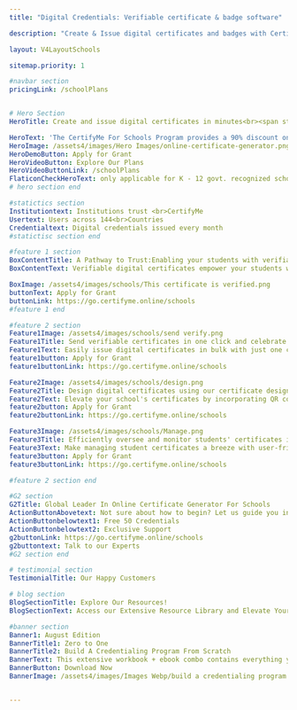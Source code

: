 ```yaml
---
title: "Digital Credentials: Verifiable certificate & badge software"

description: "Create & Issue digital certificates and badges with CertifyMe and feel confident that you’ve got the easiest technology and the best support in the industry."

layout: V4LayoutSchools

sitemap.priority: 1

#navbar section
pricingLink: /schoolPlans


# Hero Section 
HeroTitle: Create and issue digital certificates in minutes<br><span style="font-size:26px;">An intuitive online certificate maker<br> for K-12 Schools</span>

HeroText: 'The CertifyMe For Schools Program provides a 90% discount on paid plans. Reward your students by awarding verifiable certificates with the best school certification management solution available in the market today!'
HeroImage: /assets4/images/Hero Images/online-certificate-generator.png
HeroDemoButton: Apply for Grant
HeroVideoButton: Explore Our Plans
HeroVideoButtonLink: /schoolPlans
FlaticonCheckHeroText: only applicable for K - 12 govt. recognized schools.
# hero section end

#statictics section
Institutiontext: Institutions trust <br>CertifyMe
Usertext: Users across 144<br>Countries
Credentialtext: Digital credentials issued every month
#statictisc section end

#feature 1 section 
BoxContentTitle: A Pathway to Trust:Enabling your students with verifiable digital certificates
BoxContentText: Verifiable digital certificates empower your students with secure records of achievements, grades, and participation. Issued by your institution, these certificates enhance program credibility and promote transparency. Students effortlessly showcase accomplishments, streamlining their educational journey.<br> This benefits educators, ensuring accurate and tamper-proof documentation, ultimately enriching the learning experience.

BoxImage: /assets4/images/schools/This certificate is verified.png
buttonText: Apply for Grant
buttonLink: https://go.certifyme.online/schools
#feature 1 end

#feature 2 section
Feature1Image: /assets4/images/schools/send verify.png
Feature1Title: Send verifiable certificates in one click and celebrate achievements instantly
Feature1Text: Easily issue digital certificates in bulk with just one click, streamlining administrative tasks for schools. Motivate students and enable educators to effortlessly reward achievements, saving time and enhancing success.
feature1button: Apply for Grant
feature1buttonLink: https://go.certifyme.online/schools

Feature2Image: /assets4/images/schools/design.png
Feature2Title: Design digital certificates using our certificate designer, providing 100+ smart options tailored for schools.
Feature2Text: Elevate your school's certificates by incorporating QR codes, customisable features, diverse layouts, integrated signatures, and effortless Canva collaboration. Select from a wide range of 100+ smart options to create standout, personalized certificates that ensure easy verification and authentic touch.
feature2button: Apply for Grant
feature2buttonLink: https://go.certifyme.online/schools

Feature3Image: /assets4/images/schools/Manage.png
Feature3Title: Efficiently oversee and monitor students' certificates in real time while boosting their active participation.
Feature3Text: Make managing student certificates a breeze with user-friendly tools. Our platform lets you easily edit, resend, export, and analyze student engagement using advanced analytics. Experience the benefits of real-time certificate management while gaining insights to boost student participation and performance.
feature3button: Apply for Grant
feature3buttonLink: https://go.certifyme.online/schools

#feature 2 section end

#G2 section
G2Title: Global Leader In Online Certificate Generator For Schools
ActionButtonAbovetext: Not sure about how to begin? Let us guide you in the right direction!
ActionButtonbelowtext1: Free 50 Credentials
ActionButtonbelowtext2: Exclusive Support
g2buttonLink: https://go.certifyme.online/schools
g2buttontext: Talk to our Experts
#G2 section end

# testimonial section
TestimonialTitle: Our Happy Customers

# blog section
BlogSectionTitle: Explore Our Resources!
BlogSectionText: Access our Extensive Resource Library and Elevate Your Digital Credential Journey.

#banner section
Banner1: August Edition
BannerTitle1: Zero to One
BannerTitle2: Build A Credentialing Program From Scratch
BannerText: This extensive workbook + ebook combo contains everything you need to build a credentialing program from scratch.
BannerButton: Download Now
BannerImage: /assets4/images/Images Webp/build a credentialing program.webp


---
```

